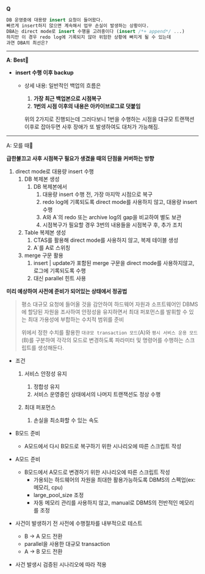 **Q**

```sql
DB 운영중에 대용량 insert 요청이 들어왔다.
빠르게 insert하지 않으면 계속해서 업무 손실이 발생하는 상황이다.
DBA는 direct mode로 insert 수행을 고려중이다 (insert /*+ append*/ ...)
하지만 이 경우 redo log에 기록되지 않아 위험한 상황에 빠지게 될 수 있는데
과연 DBA의 최선은?
```

---

**A**: **Best**🤩

- **insert 수행 이후 backup**

  - 상세 내용: 일반적인 백업의 흐름은

    1. **가장 최근 백업본으로 시점복구**
    2. **1번의 시점 이후의 내용은 아카이브로그로 덧붙임**

    위의 2가지로 진행되는데 그러다보니 1번을 수행하는 시점을 대규모 트랜잭션 이후로 잡아두면 사후 장애가 또 발생하여도 대처가 가능해짐.

---

A: 모를 때🤢

**급한불끄고 사후 시점복구 필요가 생겼을 때의 단점을 커버하는 방향**

1. direct mode로 대용량 insert 수행
   1. DB 복제본 생성
      1. DB 복제본에서
         1. 대용량 insert 수행 전, 가장 마지막 시점으로 복구
         2. redo log에 기록되도록 direct mode를 사용하지 않고, 대용량 insert 수행
         3. A와 A`의 redo 또는 archive log의 gap을 비교하여 별도 보관
         4. 시점복구가 필요할 경우 3번의 내용들을 시점복구 후, 추가 조치
   2. Table 복제본 생성
      1. CTAS를 활용해 direct mode를 사용하지 않고, 복제 테이블 생성
      2. A`를 A로 스위칭
   3. merge 구문 활용
      1. insert | update가 포함된 merge 구문을 direct mode를 사용하지않고, 로그에 기록되도록 수행
      2. 대신 parallel 힌트 사용

**미리 예상하여 사전에 준비가 되어있는 상태에서 정공법**

> 평소 대규모 요청에 들어올 것을 감안하여
> 하드웨어 자원과 소프트웨어인 DBMS에 할당된 자원을 조사하여
> 안정성을 유지하면서 최대 퍼포먼스를 발휘할 수 있는 최대 가용성에 부합하는 수치적 범위를 준비
>
> 위에서 정한 수치를 활용한 `대규모 transaction 모드`(A)와 `평시 서비스 운용 모드`(B)를 구분하여
> 각각의 모드로 변경하도록 파라미터 및 명령어를 수행하는 스크립트를 생성해둔다.

- 조건

  1. 서비스 안정성 유지
     1. 정합성 유지
     2. 서비스 운영중인 상태에서의 나머지 트랜잭션도 정상 수행

  1. 최대 퍼포먼스 
     1. 손실을 최소화할 수 있는 속도

- B모드 준비

  - A모드에서 다시 B모드로 복구하기 위한 시나리오에 따른 스크립트 작성

- A모드 준비

  - B모드에서 A모드로 변경하기 위한 시나리오에 따른 스크립트 작성
    - 가용되는 하드웨어의 자원을 최대한 활용가능하도록 DBMS의 스펙업(ex: 메모리, cpu)
    - large_pool_size 조정
    - 자동 메모리 관리를 사용하지 않고, manual로 DBMS의 전반적인 메모리를 조정

- 사건이 발생하기 전 사전에 수행절차를 내부적으로 테스트

  - B -> A 모드 전환
  - parallel을 사용한 대규모 transaction
  - A -> B 모드 전환

- 사건 발생시 검증된 시나리오에 따라 적용

  

